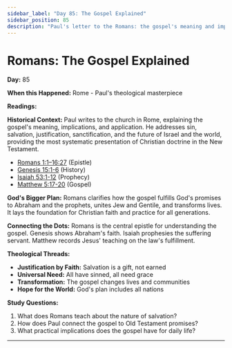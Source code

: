 ```yaml
---
sidebar_label: "Day 85: The Gospel Explained"
sidebar_position: 85
description: "Paul's letter to the Romans: the gospel's meaning and implications"
---
```


# Romans: The Gospel Explained

**Day:** 85

**When this Happened:** Rome - Paul's theological masterpiece

**Readings:**

**Historical Context:** Paul writes to the church in Rome, explaining the gospel's meaning, implications, and application. He addresses sin, salvation, justification, sanctification, and the future of Israel and the world, providing the most systematic presentation of Christian doctrine in the New Testament.
 - [Romans 1:1–16:27](https://www.biblegateway.com/passage/?search=Romans+1%3A1-16%3A27) (Epistle)
 - [Genesis 15:1-6](https://www.biblegateway.com/passage/?search=Genesis+15%3A1-6) (History)
 - [Isaiah 53:1-12](https://www.biblegateway.com/passage/?search=Isaiah+53%3A1-12) (Prophecy)
 - [Matthew 5:17-20](https://www.biblegateway.com/passage/?search=Matthew+5%3A17-20) (Gospel)

**God's Bigger Plan:** Romans clarifies how the gospel fulfills God's promises to Abraham and the prophets, unites Jew and Gentile, and transforms lives. It lays the foundation for Christian faith and practice for all generations.

**Connecting the Dots:** Romans is the central epistle for understanding the gospel. Genesis shows Abraham's faith. Isaiah prophesies the suffering servant. Matthew records Jesus' teaching on the law's fulfillment.

****Theological Threads:****
- **Justification by Faith:** Salvation is a gift, not earned
- **Universal Need:** All have sinned, all need grace
- **Transformation:** The gospel changes lives and communities
- **Hope for the World:** God's plan includes all nations

**Study Questions:**
1. What does Romans teach about the nature of salvation?
2. How does Paul connect the gospel to Old Testament promises?
3. What practical implications does the gospel have for daily life?

---